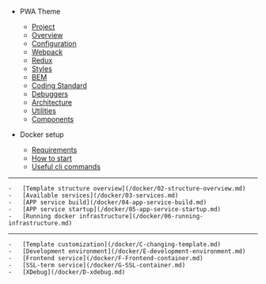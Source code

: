 -   PWA Theme
    -   [Project](/theme/01-Project.md)
    -   [Overview](/theme/02-Overview.md)
    -   [Configuration](/theme/03-Configuration.md)
    -   [Webpack](/theme/04-Webpack.md)
    -   [Redux](/theme/05-Redux.md)
    -   [Styles](/theme/06-Styles.md)
    -   [BEM](/theme/07-BEM.md)
    -   [Coding Standard](/theme/08-Standard.md)
    -   [Debuggers](/theme/09-Debuggers.md)
    -   [Architecture](/theme/10-Architecture.md)
    -   [Utilities](/theme/11-Utilities.md)
    -   [Components](/theme/12-Components.md)

-   Docker setup
    -   [Requirements](/docker/A-requirements.md)
    -   [How to start](/docker/01-how-to-start.md)
    -   [Useful cli commands](/docker/B-cli-commands.md)

  * * *

    -   [Template structure overview](/docker/02-structure-overview.md)
    -   [Available services](/docker/03-services.md)
    -   [APP service build](/docker/04-app-service-build.md)
    -   [APP service startup](/docker/05-app-service-startup.md)
    -   [Running docker infrastructure](/docker/06-running-infrastructure.md)

  * * *

    -   [Template customization](/docker/C-changing-template.md)
    -   [Development environment](/docker/E-development-environment.md)
    -   [Frontend service](/docker/F-Frontend-container.md)
    -   [SSL-term service](/docker/G-SSL-container.md)
    -   [XDebug](/docker/D-xdebug.md)
